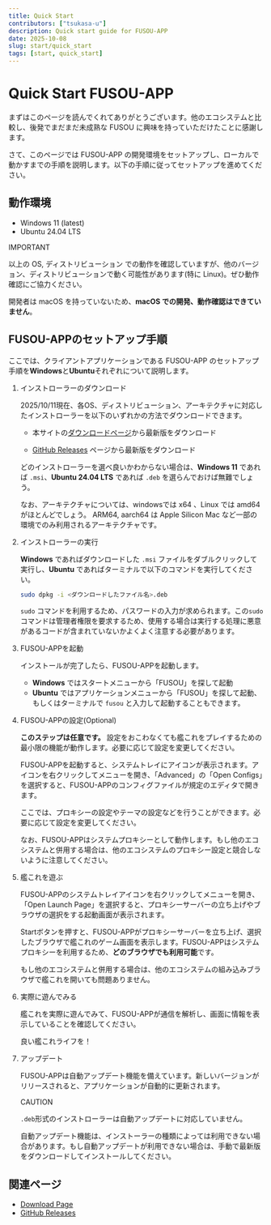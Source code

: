 ```yaml
---
title: Quick Start
contributors: ["tsukasa-u"]
description: Quick start guide for FUSOU-APP
date: 2025-10-08
slug: start/quick_start
tags: [start, quick_start]
---
```


# Quick Start FUSOU-APP

まずはこのページを読んでくれてありがとうございます。他のエコシステムと比較し、後発でまだまだ未成熟な FUSOU に興味を持っていただけたことに感謝します。

さて、このページでは FUSOU-APP の開発環境をセットアップし、ローカルで動かすまでの手順を説明します。以下の手順に従ってセットアップを進めてください。

## 動作環境

- Windows 11 (latest)
- Ubuntu 24.04 LTS

<aside important>
   IMPORTANT

以上の OS, ディストリビューション での動作を確認していますが、他のバージョン、ディストリビューションで動く可能性があります(特に Linux)。ぜひ動作確認にご協力ください。

</aside>

開発者は macOS を持っていないため、**macOS での開発、動作確認はできていません**。

## FUSOU-APPのセットアップ手順

ここでは、クライアントアプリケーションである FUSOU-APP のセットアップ手順を**Windows**と**Ubuntu**それぞれについて説明します。

1. インストローラーのダウンロード

   2025/10/11現在、各OS、ディストリビューション、アーキテクチャに対応したインストローラーを以下のいずれかの方法でダウンロードできます。

   - 本サイトの[ダウンロードページ](/download)から最新版をダウンロード

   - [GitHub Releases](https://github.com/tsukasa-u/FUSOU/releases/latest) ページから最新版をダウンロード

   どのインストローラーを選べ良いかわからない場合は、**Windows 11** であれば `.msi`、**Ubuntu 24.04 LTS** であれば `.deb` を選らんでおけば無難でしょう。

   なお、アーキテクチャについては、windowsでは x64 、Linux では amd64 がほとんどでしょう。 ARM64, aarch64 は Apple Silicon Mac など一部の環境でのみ利用されるアーキテクチャです。

2. インストローラーの実行

   **Windows** であればダウンロードした `.msi` ファイルをダブルクリックして実行し、**Ubuntu** であればターミナルで以下のコマンドを実行してください。

   ```bash
   sudo dpkg -i <ダウンロードしたファイル名>.deb
   ```

   `sudo` コマンドを利用するため、パスワードの入力が求められます。この`sudo` コマンドは管理者権限を要求するため、使用する場合は実行する処理に悪意があるコードが含まれていないかよくよく注意する必要があります。

3. FUSOU-APPを起動

   インストールが完了したら、FUSOU-APPを起動します。

   - **Windows** ではスタートメニューから「FUSOU」を探して起動
   - **Ubuntu** ではアプリケーションメニューから「FUSOU」を探して起動、もしくはターミナルで `fusou` と入力して起動することもできます。

4. FUSOU-APPの設定(Optional)

   **このステップは任意です。**
   設定をおこわなくても艦これをプレイするための最小限の機能が動作します。必要に応じて設定を変更してください。

   FUSOU-APPを起動すると、システムトレイにアイコンが表示されます。アイコンを右クリックしてメニューを開き、「Advanced」の「Open Configs」を選択すると、FUSOU-APPのコンフィグファイルが規定のエディタで開きます。

   ここでは、プロキシーの設定やテーマの設定などを行うことができます。必要に応じて設定を変更してください。

   なお、FUSOU-APPはシステムプロキシーとして動作します。もし他のエコシステムと併用する場合は、他のエコシステムのプロキシー設定と競合しないように注意してください。

5. 艦これを遊ぶ

   FUSOU-APPのシステムトレイアイコンを右クリックしてメニューを開き、「Open Launch Page」を選択すると、プロキシーサーバーの立ち上げやブラウザの選択をする起動画面が表示されます。

   Startボタンを押すと、FUSOU-APPがプロキシーサーバーを立ち上げ、選択したブラウザで艦これのゲーム画面を表示します。FUSOU-APPはシステムプロキシーを利用するため、**どのブラウザでも利用可能**です。

   もし他のエコシステムと併用する場合は、他のエコシステムの組み込みブラウザで艦これを開いても問題ありません。

6. 実際に遊んでみる

   艦これを実際に遊んでみて、FUSOU-APPが通信を解析し、画面に情報を表示していることを確認してください。

   良い艦これライフを！

7. アップデート

   FUSOU-APPは自動アップデート機能を備えています。新しいバージョンがリリースされると、アプリケーションが自動的に更新されます。

   <aside caution>
      CAUTION

   `.deb`形式のインストローラーは自動アップデートに対応していません。

   自動アップデート機能は、インストーラーの種類によっては利用できない場合があります。もし自動アップデートが利用できない場合は、手動で最新版をダウンロードしてインストールしてください。

   </aside>

## 関連ページ

- [Download Page](/download)
- [GitHub Releases](https://github.com/tsukasa-u/FUSOU/releases/latest)
